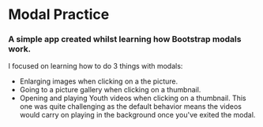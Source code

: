 # Modal Practice

### A simple app created whilst learning how Bootstrap modals work.

I focused on learning how to do 3 things with modals:

* Enlarging images when clicking on a the picture.
* Going to a picture gallery when clicking on a thumbnail.
* Opening and playing Youth videos when clicking on a thumbnail. This one was quite challenging as the default behavior means the videos would carry on playing in the background once you've exited the modal.
